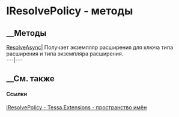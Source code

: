 # IResolvePolicy - методы
##  __Методы
[ResolveAsync](M_Tessa_Extensions_IResolvePolicy_ResolveAsync.htm)| Получает
экземпляр расширения для ключа типа расширения и типа экземпляра расширения.  
---|---  
##  __См. также
#### Ссылки
[IResolvePolicy - ](T_Tessa_Extensions_IResolvePolicy.htm)
[Tessa.Extensions - пространство имён](N_Tessa_Extensions.htm)
